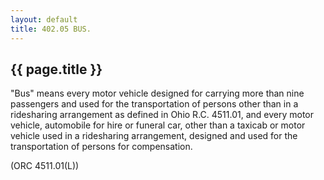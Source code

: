 ```yaml
---
layout: default 
title: 402.05 BUS.
---
```


{{ page.title }}
----------------

"Bus" means every motor vehicle designed for carrying more than nine
passengers and used for the transportation of persons other than in a
ridesharing arrangement as defined in Ohio R.C. 4511.01, and every motor
vehicle, automobile for hire or funeral car, other than a taxicab or
motor vehicle used in a ridesharing arrangement, designed and used for
the transportation of persons for compensation.

(ORC 4511.01(L))
